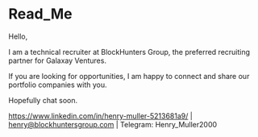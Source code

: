 # Read_Me

Hello,

I am a technical recruiter at BlockHunters Group, the preferred recruiting partner for Galaxay Ventures. 

If you are looking for opportunities, I am happy to connect and share our portfolio companies with you. 

Hopefully chat soon. 

https://www.linkedin.com/in/henry-muller-5213681a9/ | henry@blockhuntersgroup.com | Telegram: Henry_Muller2000
